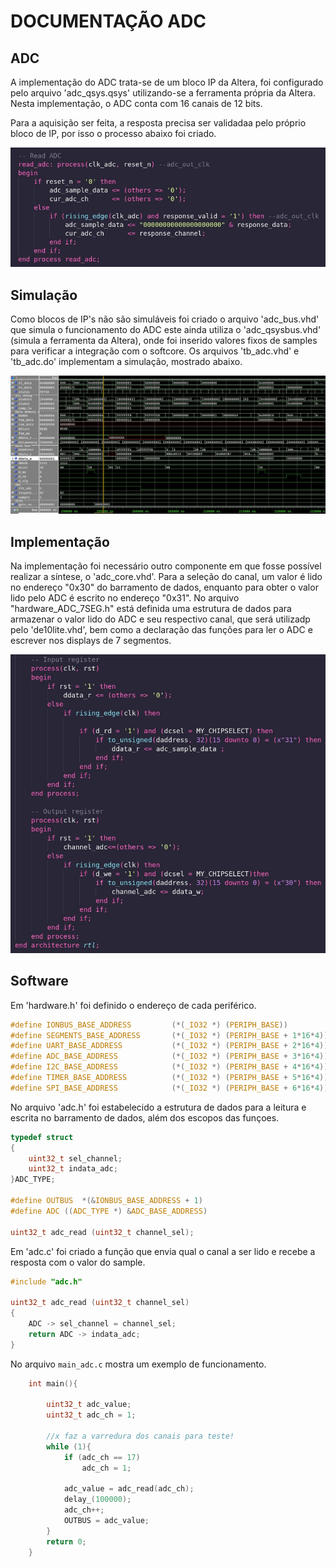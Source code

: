 
# DOCUMENTAÇÃO ADC

## ADC

A implementação do ADC trata-se de um bloco IP da Altera, foi configurado pelo arquivo 'adc_qsys.qsys' utilizando-se a ferramenta própria da Altera. Nesta implementação, o ADC conta com 16 canais de 12 bits.

Para a aquisição ser feita, a resposta precisa ser validadaa pelo próprio bloco de IP, por isso o processo abaixo foi criado.

![read_process](../adc/img/read_process.png)

## Simulação

Como blocos de IP's não são simuláveis foi criado o arquivo 'adc_bus.vhd' que simula o funcionamento do ADC  este ainda utiliza o 'adc_qsysbus.vhd' (simula a ferramenta da Altera), onde foi inserido valores fixos de samples para verificar a integração com o softcore. Os arquivos 'tb_adc.vhd' e 'tb_adc.do' implementam a simulação, mostrado abaixo.

![sim_modelsim](../adc/img/sim_modelsim.png)

## Implementação

Na implementação foi necessário outro componente em que fosse possível realizar a síntese, o 'adc_core.vhd'. Para a seleção do canal, um valor é lido no endereço "0x30" do barramento de dados, enquanto para obter o valor lido pelo ADC é escrito no endereço "0x31".
No arquivo "hardware_ADC_7SEG.h" está definida uma estrutura de dados para armazenar o valor lido do ADC e seu respectivo canal, que será utilizadp pelo 'de10lite.vhd', bem como a declaração das funções para ler o ADC e escrever nos displays de 7 segmentos.

![implementacao](../adc/img/implementacao.png)

## Software

Em 'hardware.h' foi definido o endereço de cada periférico.

```c
#define IONBUS_BASE_ADDRESS 		(*(_IO32 *) (PERIPH_BASE))			    
#define SEGMENTS_BASE_ADDRESS 		(*(_IO32 *) (PERIPH_BASE + 1*16*4))		
#define UART_BASE_ADDRESS 			(*(_IO32 *) (PERIPH_BASE + 2*16*4))	
#define ADC_BASE_ADDRESS 		    (*(_IO32 *) (PERIPH_BASE + 3*16*4))		
#define I2C_BASE_ADDRESS 			(*(_IO32 *) (PERIPH_BASE + 4*16*4))	
#define TIMER_BASE_ADDRESS 			(*(_IO32 *) (PERIPH_BASE + 5*16*4))		
#define SPI_BASE_ADDRESS 		    (*(_IO32 *) (PERIPH_BASE + 6*16*4))	
```

No arquivo 'adc.h' foi estabelecido a estrutura de dados para a leitura e escrita no barramento de dados, além dos escopos das funçoes.

```c
typedef struct 
{
	uint32_t sel_channel;   
	uint32_t indata_adc;
}ADC_TYPE;

#define OUTBUS  *(&IONBUS_BASE_ADDRESS + 1)
#define ADC ((ADC_TYPE *) &ADC_BASE_ADDRESS)

uint32_t adc_read (uint32_t channel_sel);
```

Em 'adc.c' foi criado a função que envia qual o canal a ser lido e recebe a resposta com o valor do sample.

```c
#include "adc.h"

uint32_t adc_read (uint32_t channel_sel)
{
	ADC -> sel_channel = channel_sel;
    return ADC -> indata_adc;
}
```

No arquivo `main_adc.c` mostra um exemplo de funcionamento.

```c
	int main(){	

		uint32_t adc_value;
		uint32_t adc_ch = 1;
		
		//x faz a varredura dos canais para teste!
		while (1){
			if (adc_ch == 17)
				adc_ch = 1;
			
			adc_value = adc_read(adc_ch);
			delay_(100000);
			adc_ch++;
			OUTBUS = adc_value;
		}
		return 0;
	}
```

